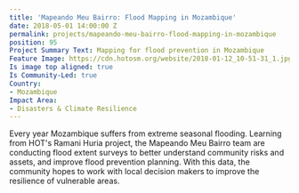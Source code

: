```yaml
---
title: 'Mapeando Meu Bairro: Flood Mapping in Mozambique'
date: 2018-05-01 14:00:00 Z
permalink: projects/mapeando-meu-bairro-flood-mapping-in-mozambique
position: 95
Project Summary Text: Mapping for flood prevention in Mozambique
Feature Image: https://cdn.hotosm.org/website/2018-01-12_10-51-31_1.jpg
Is image top aligned: true
Is Community-Led: true
Country:
- Mozambique
Impact Area:
- Disasters & Climate Resilience
---
```


Every year Mozambique suffers from extreme seasonal flooding. Learning from HOT's Ramani Huria project, the Mapeando Meu Bairro team are conducting flood extent surveys to better understand community risks and assets, and improve flood prevention planning. With this data, the community hopes to work with local decision makers to improve the resilience of vulnerable areas.